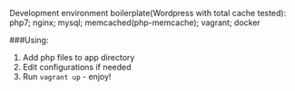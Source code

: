 Development environment boilerplate(Wordpress with total cache tested): php7; nginx; mysql; memcached(php-memcache); vagrant; docker

###Using:

1. Add php files to app directory
1. Edit configurations if needed
1. Run `vagrant up` - enjoy!
